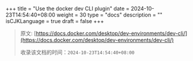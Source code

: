 +++
title = "Use the docker dev CLI plugin"
date = 2024-10-23T14:54:40+08:00
weight = 30
type = "docs"
description = ""
isCJKLanguage = true
draft = false
+++

> 原文: [https://docs.docker.com/desktop/dev-environments/dev-cli/](https://docs.docker.com/desktop/dev-environments/dev-cli/)
>
> 收录该文档的时间：`2024-10-23T14:54:40+08:00`

